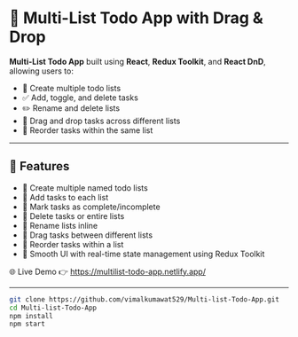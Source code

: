 # 📝 Multi-List Todo App with Drag & Drop

 **Multi-List Todo App** built using **React**, **Redux Toolkit**, and **React DnD**, allowing users to:

- 📌 Create multiple todo lists
- ✅ Add, toggle, and delete tasks
- ✏️ Rename and delete lists
- 🔄 Drag and drop tasks across different lists
- 🧩 Reorder tasks within the same list

---

## 🚀 Features

- 🔹 Create multiple named todo lists
- 🔹 Add tasks to each list
- 🔹 Mark tasks as complete/incomplete
- 🔹 Delete tasks or entire lists
- 🔹 Rename lists inline
- 🔹 Drag tasks between different lists
- 🔹 Reorder tasks within a list
- 🔹 Smooth UI with real-time state management using Redux Toolkit

🌐 Live Demo
👉 https://multilist-todo-app.netlify.app/

---

```bash
git clone https://github.com/vimalkumawat529/Multi-list-Todo-App.git
cd Multi-list-Todo-App
npm install
npm start


